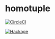 # homotuple

[![CircleCI](https://circleci.com/gh/kakkun61/tuple/tree/master.svg?style=svg)](https://circleci.com/gh/kakkun61/tuple/tree/master)

[![Hackage](https://matrix.hackage.haskell.org/api/v2/packages/homotuple/badge)](http://hackage.haskell.org/package/homotuple)
